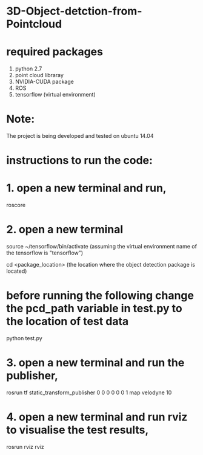 # 3D-Object-detction-from-Pointcloud

# required packages
1. python 2.7
2. point cloud libraray
3. NVIDIA-CUDA package
4. ROS
5. tensorflow (virtual environment)

# Note:
The project is being developed and tested on ubuntu 14.04

# instructions to run the code:
# 1. open a new terminal and run,
roscore
# 2. open a new terminal
source ~/tensorflow/bin/activate
(assuming the virtual environment name of the tensorflow is "tensorflow")

cd <package_location>
(the location where the object detection package is located)
# before running the following change the pcd_path variable in test.py to the location of test data
python test.py

# 3. open a new terminal and run the publisher,
rosrun tf static_transform_publisher 0 0 0 0 0 0 1 map velodyne 10
# 4. open a new terminal and run rviz to visualise the test results,
rosrun rviz rviz


